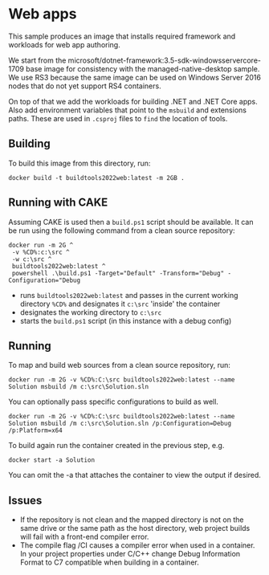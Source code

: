 # Web apps
This sample produces an image that installs required framework and workloads for web app authoring.

We start from the microsoft/dotnet-framework:3.5-sdk-windowsservercore-1709 base image for consistency with the managed-native-desktop sample. We use RS3 because the same image can be used on Windows Server 2016 nodes that do not yet support RS4 containers.

On top of that we add the workloads for building .NET and .NET Core apps. Also add environment variables that point to the `msbuild` and extensions paths. These are used in `.csproj` files to `find` the location of tools.

## Building
To build this image from this directory, run:

```batch
docker build -t buildtools2022web:latest -m 2GB .
```
## Running with CAKE
Assuming CAKE is used then a `build.ps1` script should be available. It can be run using the following command from a clean source repository:

```batch
docker run -m 2G ^
 -v %CD%:c:\src ^
 -w c:\src ^
 buildtools2022web:latest ^
 powershell .\build.ps1 -Target="Default" -Transform="Debug" -Configuration="Debug
```
 - runs `buildtools2022web:latest` and passes in the current working directory `%CD%` and designates it `c:\src` 'inside' the container
 - designates the working directory to `c:\src`
 - starts the `build.ps1` script (in this instance with a debug config)

## Running
To map and build web sources from a clean source repository, run:

```batch
docker run -m 2G -v %CD%:C:\src buildtools2022web:latest --name Solution msbuild /m c:\src\Solution.sln
```

You can optionally pass specific configurations to build as well.

```batch
docker run -m 2G -v %CD%:C:\src buildtools2022web:latest --name Solution msbuild /m c:\src\Solution.sln /p:Configuration=Debug /p:Platform=x64
```

To build again run the container created in the previous step, e.g.
```batch
docker start -a Solution
```

You can omit the -a that attaches the container to view the output if desired.

## Issues

* If the repository is not clean and the mapped directory is not on the same drive or the same path as the host directory, web project builds will fail with a front-end compiler error.
* The compile flag /CI causes a compiler error when used in a container. In your project properties under C/C++ change Debug Information Format to C7 compatible when building in a container.
